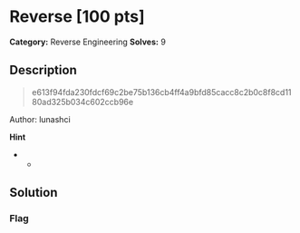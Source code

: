 # Reverse [100 pts]

**Category:** Reverse Engineering
**Solves:** 9

## Description
>e613f94fda230fdcf69c2be75b136cb4ff4a9bfd85cacc8c2b0c8f8cd1180ad325b034c602ccb96e

Author: lunashci

**Hint**
* -

## Solution

### Flag

